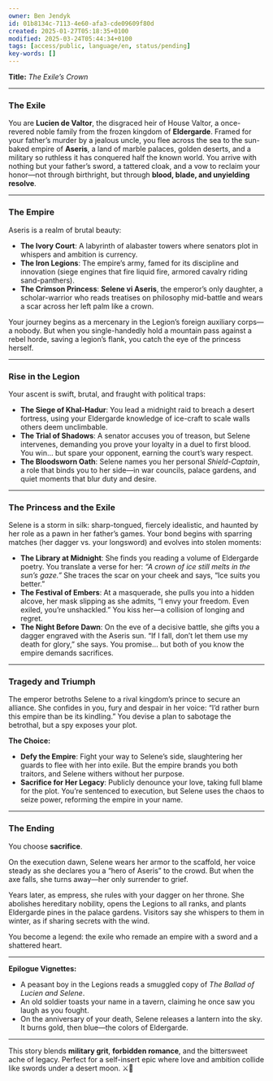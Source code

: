 ```yaml
---
owner: Ben Jendyk
id: 01b8134c-7113-4e60-afa3-cde09609f80d
created: 2025-01-27T05:18:35+0100
modified: 2025-03-24T05:44:34+0100
tags: [access/public, language/en, status/pending]
key-words: []
---
```


**Title:** *The Exile’s Crown*  

---

### **The Exile**  
You are **Lucien de Valtor**, the disgraced heir of House Valtor, a once-revered noble family from the frozen kingdom of **Eldergarde**. Framed for your father’s murder by a jealous uncle, you flee across the sea to the sun-baked empire of **Aseris**, a land of marble palaces, golden deserts, and a military so ruthless it has conquered half the known world. You arrive with nothing but your father’s sword, a tattered cloak, and a vow to reclaim your honor—not through birthright, but through **blood, blade, and unyielding resolve**.  

---

### **The Empire**  
Aseris is a realm of brutal beauty:  
- **The Ivory Court**: A labyrinth of alabaster towers where senators plot in whispers and ambition is currency.  
- **The Iron Legions**: The empire’s army, famed for its discipline and innovation (siege engines that fire liquid fire, armored cavalry riding sand-panthers).  
- **The Crimson Princess**: **Selene vi Aseris**, the emperor’s only daughter, a scholar-warrior who reads treatises on philosophy mid-battle and wears a scar across her left palm like a crown.  

Your journey begins as a mercenary in the Legion’s foreign auxiliary corps—a nobody. But when you single-handedly hold a mountain pass against a rebel horde, saving a legion’s flank, you catch the eye of the princess herself.  

---

### **Rise in the Legion**  
Your ascent is swift, brutal, and fraught with political traps:  
- **The Siege of Khal-Hadur**: You lead a midnight raid to breach a desert fortress, using your Eldergarde knowledge of ice-craft to scale walls others deem unclimbable.  
- **The Trial of Shadows**: A senator accuses you of treason, but Selene intervenes, demanding you prove your loyalty in a duel to first blood. You win… but spare your opponent, earning the court’s wary respect.  
- **The Bloodsworn Oath**: Selene names you her personal *Shield-Captain*, a role that binds you to her side—in war councils, palace gardens, and quiet moments that blur duty and desire.  

---

### **The Princess and the Exile**  
Selene is a storm in silk: sharp-tongued, fiercely idealistic, and haunted by her role as a pawn in her father’s games. Your bond begins with sparring matches (her dagger vs. your longsword) and evolves into stolen moments:  
- **The Library at Midnight**: She finds you reading a volume of Eldergarde poetry. You translate a verse for her: *“A crown of ice still melts in the sun’s gaze.”* She traces the scar on your cheek and says, “Ice suits you better.”  
- **The Festival of Embers**: At a masquerade, she pulls you into a hidden alcove, her mask slipping as she admits, “I envy your freedom. Even exiled, you’re unshackled.” You kiss her—a collision of longing and regret.  
- **The Night Before Dawn**: On the eve of a decisive battle, she gifts you a dagger engraved with the Aseris sun. “If I fall, don’t let them use my death for glory,” she says. You promise… but both of you know the empire demands sacrifices.  

---

### **Tragedy and Triumph**  
The emperor betroths Selene to a rival kingdom’s prince to secure an alliance. She confides in you, fury and despair in her voice: “I’d rather burn this empire than be its kindling.” You devise a plan to sabotage the betrothal, but a spy exposes your plot.  

**The Choice:**  
- **Defy the Empire**: Fight your way to Selene’s side, slaughtering her guards to flee with her into exile. But the empire brands you both traitors, and Selene withers without her purpose.  
- **Sacrifice for Her Legacy**: Publicly denounce your love, taking full blame for the plot. You’re sentenced to execution, but Selene uses the chaos to seize power, reforming the empire in your name.  

---

### **The Ending**  
You choose **sacrifice**.  

On the execution dawn, Selene wears her armor to the scaffold, her voice steady as she declares you a “hero of Aseris” to the crowd. But when the axe falls, she turns away—her only surrender to grief.  

Years later, as empress, she rules with your dagger on her throne. She abolishes hereditary nobility, opens the Legions to all ranks, and plants Eldergarde pines in the palace gardens. Visitors say she whispers to them in winter, as if sharing secrets with the wind.  

You become a legend: the exile who remade an empire with a sword and a shattered heart.  

---  

**Epilogue Vignettes:**  
- A peasant boy in the Legions reads a smuggled copy of *The Ballad of Lucien and Selene*.  
- An old soldier toasts your name in a tavern, claiming he once saw you laugh as you fought.  
- On the anniversary of your death, Selene releases a lantern into the sky. It burns gold, then blue—the colors of Eldergarde.  

---  

This story blends **military grit**, **forbidden romance**, and the bittersweet ache of legacy. Perfect for a self-insert epic where love and ambition collide like swords under a desert moon. ⚔️🌙